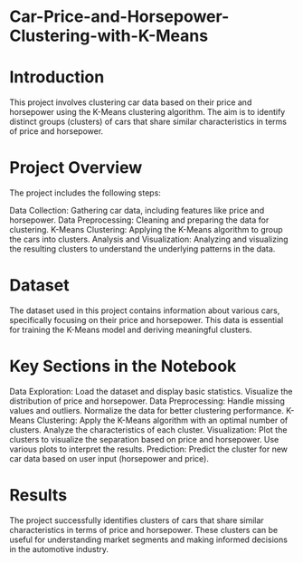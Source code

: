 # Car-Price-and-Horsepower-Clustering-with-K-Means
# Introduction
This project involves clustering car data based on their price and horsepower using the K-Means clustering algorithm. The aim is to identify distinct groups (clusters) of cars that share similar characteristics in terms of price and horsepower.

# Project Overview
The project includes the following steps:

Data Collection: Gathering car data, including features like price and horsepower.
Data Preprocessing: Cleaning and preparing the data for clustering.
K-Means Clustering: Applying the K-Means algorithm to group the cars into clusters.
Analysis and Visualization: Analyzing and visualizing the resulting clusters to understand the underlying patterns in the data.

# Dataset
The dataset used in this project contains information about various cars, specifically focusing on their price and horsepower. This data is essential for training the K-Means model and deriving meaningful clusters.

# Key Sections in the Notebook
Data Exploration:
Load the dataset and display basic statistics.
Visualize the distribution of price and horsepower.
Data Preprocessing:
Handle missing values and outliers.
Normalize the data for better clustering performance.
K-Means Clustering:
Apply the K-Means algorithm with an optimal number of clusters.
Analyze the characteristics of each cluster.
Visualization:
Plot the clusters to visualize the separation based on price and horsepower.
Use various plots to interpret the results.
Prediction:
Predict the cluster for new car data based on user input (horsepower and price).

# Results
The project successfully identifies clusters of cars that share similar characteristics in terms of price and horsepower. These clusters can be useful for understanding market segments and making informed decisions in the automotive industry.




